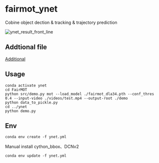 # fairmot_ynet
Cobine object dection &amp; tracking &amp; trajectory prediction

![ynet_result_front_line](https://user-images.githubusercontent.com/33422418/215961234-bac69767-471a-4aa3-b963-a6168a1a5347.jpg)

## Addtional file
[Additional](https://github.com/28598519a/fairmot_ynet/releases/tag/Additional)
## Usage
    conda activate ynet
    cd FairMOT
    python src/demo.py mot --load_model ./fairmot_dla34.pth --conf_thres 0.4 --input-video ./videos/test.mp4 --output-root ./demo
    python data_to_pickle.py
    cd ../ynet
    python demo.py


## Env
    conda env create -f ynet.yml
Manual install cython_bbox、DCNv2

    conda env update -f ynet.yml
